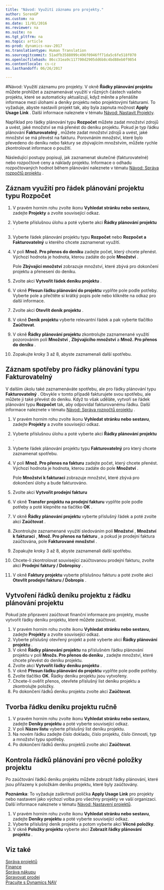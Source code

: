 ```yaml
---
title: "Návod: Využití záznamu pro projekty."
author: SorenGP
ms.custom: na
ms.date: 11/01/2016
ms.reviewer: na
ms.suite: na
ms.tgt_pltfrm: na
ms.topic: article
ms-prod: dynamics-nav-2017
ms.translationtype: Human Translation
ms.sourcegitcommit: 51adfb3588099c496f0946ff71da5c6fe518f070
ms.openlocfilehash: 86cc31ea9c117700d2905dd6b8c4bd88eb0f9854
ms.contentlocale: cs-cz
ms.lasthandoff: 06/26/2017

---
```


#<a name="how-to-record-usage-for-jobs"></a>Návod: Využití záznamu pro projekty.
V okně **Řádky plánování projektu** můžete prohlížet a zaznamenávat využití v různých částech vašeho projektu, které se automaticky aktualizují, když měníte a přenášíte informace mezi úlohami a deníky projektu nebo projektovými fakturami. To vyžaduje, abyste nastavili projekt tak, aby byla zapnuta možnost **Apply Usage Link** . Další informace naleznete v tématu [Návod: Nastavit Projekty](projects-how-setup-jobs.md).  

Například pro řádky plánování typu **Rozpočet** můžete zadat množství zdrojů a uvést, jaké množství se má přenést do deníku projektu. Pokud je typ řádku plánování **Fakturovatelný** , můžete zadat množství zdrojů a uvést, jaké množství se má převést na fakturu. Porovnáním množství, které bylo převedeno do deníku nebo faktury se zbývajícím množstvím, můžete rychle zkontrolovat informace o použití.

Následující postupy popisují, jak zaznamenat skutečné (fakturovatelné) nebo rozpočtové ceny a náklady projektu. Informace o odhadu rozpočtovaných hodnot během plánování naleznete v tématu [Návod: Správa rozpočtů projektu](projects-how-manage-budgets.md) .

## <a name="to-record-usage-for-a-job-planning-line-of-type-budget"></a>Záznam využití pro řádek plánování projektu typu Rozpočet

1. V pravém horním rohu zvolte ikonu **Vyhledat stránku nebo sestavu**, zadejte **Projekty** a zvolte související odkaz.  
2. Vyberte příslušnou úlohu a poté vyberte akci **Řádky plánování projektu** .
3. Vyberte řádek plánování projektu typu **Rozpočet** nebo **Rozpočet a Fakturovatelný** u kterého chcete zaznamenat využití.
4. V poli **Množ. Pro přenos do deníku** zadejte počet, který chcete přenést. Výchozí hodnota je hodnota, kterou zadáte do pole **Množství** .

    Pole **Zbývající množství** zobrazuje množství, které zbývá pro dokončení projektu a přenesení do deníku.  

5. Zvolte akci **Vytvořit řádek deníku projektu** .
6. V okně **Přesun řádku plánování do projektu** vyplňte pole podle potřeby. Vyberte pole a přečtěte si krátký popis pole nebo klikněte na odkaz pro další informace.
7. Zvolte akci **Otevřít deník projektu** .  
8. V okně **Deník projektu** vyberte relevantní řádek a pak vyberte tlačítko **Zaúčtovat**.
9. V okně **Řádky plánování projektu** zkontrolujte zaznamenané využití pozorováním polí **Množství** , **Zbývajícího množství** a **Množ. Pro přenos do deníku** .  
10. Zopakujte kroky 3 až 8, abyste zaznamenali další spotřebu.  

## <a name="to-record-usage-for-a-job-planning-line-of-type-billable"></a>Záznam spotřeby pro řádky plánování typu Fakturovatelný  
V dalším úkolu také zaznamenáváte spotřebu, ale pro řádky plánování typu **Fakturovatelný** . Obvykle v tomto případě fakturujete svou spotřebu, ale můžete ji také převést do deníku. Když to však uděláte, vytvoří se řádek plánování typu **Rozpočet** tak, aby odpovídal fakturovanému řádku. Další informace naleznete v tématu [Návod: Správa rozpočtů projektu](projects-how-manage-budgets.md) .

1. V pravém horním rohu zvolte ikonu **Vyhledat stránku nebo sestavu**, zadejte **Projekty** a zvolte související odkaz.
2. Vyberte příslušnou úlohu a poté vyberte akci **Řádky plánování projektu** .  
3. Vyberte řádek plánování projektu typu **Fakturovatelný** pro který chcete zaznamenat spotřebu.
4. V poli **Množ. Pro přenos na fakturu** zadejte počet, který chcete přenést. Výchozí hodnota je hodnota, kterou zadáte do pole **Množství** .

    Pole **Množství k fakturaci** zobrazuje množství, které zbývá pro dokončení úlohy a bude fakturováno.  

5. Zvolte akci **Vytvořit prodejní fakturu**
6. V okně **Transfer projektu na prodejní fakturu** vyplňte pole podle potřeby a poté klepněte na tlačítko **OK** .
7. V okně **Řádky plánování projektu** vyberte příslušný řádek a poté zvolte akci **Zaúčtovat** .
8. Zkontrolujte zaznamenané využití sledováním polí **Množství** , **Množství k fakturaci** , **Množ. Pro přenos na fakturu** , a pokud je prodejní faktura zaúčtována, pole **Fakturované množství** .
9. Zopakujte kroky 3 až 8, abyste zaznamenali další spotřebu.  
10. Chcete-li zkontrolovat související zaúčtovanou prodejní fakturu, zvolte akci **Prodejní faktury / Dobropisy** .  
11. V okně **Faktury projektu** vyberte příslušnou fakturu a poté zvolte akci **Otevřít prodejní fakturu / Dobropis** .         

## <a name="to-create-job-journal-lines-from-job-planning-lines"></a>Vytvoření řádků deníku projektu z řádku plánování projektu  
Pokud jste připraveni zaúčtovat finanční informace pro projekty, musíte vytvořit řádky deníku projektu, které můžete zaúčtovat.

1. V pravém horním rohu zvolte ikonu **Vyhledat stránku nebo sestavu**, zadejte **Projekty** a zvolte související odkaz.  
2. Vyberte příslušný otevřený projekt a poté vyberte akci **Řádky plánování projektu** .  
3. V okně **Řádky plánování projektu** na příslušném řádku plánování projektu v poli **Množs. Pro přenos do deníku** , zadejte množství, které chcete převést do deníku projektu.  
4. Zvolte akci **Vytvořit řádky deníku projektu** .
5. V okně **Přesun řádku plánování do projektu** vyplňte pole podle potřeby.  
6. Zvolte tlačítko **OK**. Řádky deníku projektu jsou vytvořeny.
7. Chcete-li ověřit přenos, otevřete příslušný list deníku projektu a zkontrolujte položky.  
8. Po dokončení řádků deníku projektu zvolte akci **Zaúčtovat**.  

## <a name="to-create-job-journal-lines-manually"></a>Tvorba řádku deníku projektu ručně  

1. V pravém horním rohu zvolte ikonu **Vyhledat stránku nebo sestavu**, zadejte **Deníky projektu** a poté vyberte související odkaz.  
2. V poli **Název listu** vyberte příslušný list deníku projektu.  
3. Na novém řádku zadejte číslo dokladu, číslo projektu, číslo činnosti, typ a množství typu spotřeby.  
4. Po dokončení řádků deníku projektů zvolte akci **Zaúčtovat**.  

## <a name="to-review-planning-lines-for-a-job-ledger-entry"></a>Kontrola řádků plánování pro věcné položky projektu  
Po zaúčtování řádků deníku projektu můžete zobrazit řádky plánování, které jsou přiřazeny k položkám deníku projektu, které byly zaúčtovány.

**Poznámka**: To vyžaduje zaškrtnutí políčka **Apply Usage Link** pro projekty nebo nastavení jako výchozí volba pro všechny projekty ve vaší organizaci. Další informace naleznete v tématu [Návod: Nastavení projektů](projects-how-setup-jobs.md).  

1. V pravém horním rohu zvolte ikonu **Vyhledat stránku nebo sestavu**, zadejte **Deníky projektu** a poté vyberte související odkaz.  
2. Vyberte příslušný deník projektu a potom vyberte akci **Věcné položky**.  
3. V okně **Položky projektu** vyberte akci **Zobrazit řádky plánování projektu** .

## <a name="see-also"></a>Viz také
[Správa projektů](projects-manage-projects.md)  
[Finance](finance-setup.md)  
[Správa nákupu](purchasing-manage-purchasing.md)         
[Spravovat prodej](sales-manage-sales.md)      
[Pracujte s Dynamics NAV](ui-work-product.md)  

